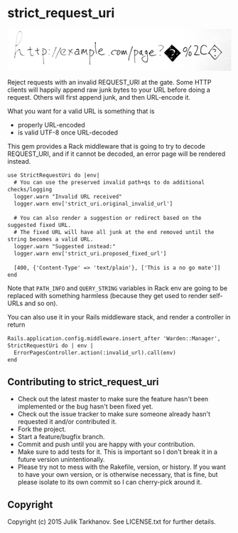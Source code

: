 # strict_request_uri

![Nasty URL](images/strict_uri.png)

Reject requests with an invalid REQUEST_URI at the gate.
Some HTTP clients will happily append raw junk bytes to your URL before doing a request. Others
will first append junk, and then URL-encode it.

What you want for a valid URL is something that is

* properly URL-encoded
* is valid UTF-8 once URL-decoded

This gem provides a Rack middleware that is going to try to decode REQUEST_URI, and if it
cannot be decoded, an error page will be rendered instead.

    use StrictRequestUri do |env|
      # You can use the preserved invalid path+qs to do additional checks/logging
      logger.warn "Invalid URL received"
      logger.warn env['strict_uri.original_invalid_url']
      
      # You can also render a suggestion or redirect based on the suggested fixed URL.
      # The fixed URL will have all junk at the end removed until the string becomes a valid URL.
      logger.warn "Suggested instead:"
      logger.warn env['strict_uri.proposed_fixed_url']
      
      [400, {'Content-Type' => 'text/plain'}, ['This is a no go mate']]
    end

Note that `PATH_INFO` and `QUERY_STRING` variables in Rack env are going to be replaced
with something harmless (because they get used to render self-URLs and so on).

You can also use it in your Rails middleware stack, and render a controller in return

    Rails.application.config.middleware.insert_after 'Warden::Manager', StrictRequestUri do | env |
      ErrorPagesController.action(:invalid_url).call(env)
    end


## Contributing to strict_request_uri
 
* Check out the latest master to make sure the feature hasn't been implemented or the bug hasn't been fixed yet.
* Check out the issue tracker to make sure someone already hasn't requested it and/or contributed it.
* Fork the project.
* Start a feature/bugfix branch.
* Commit and push until you are happy with your contribution.
* Make sure to add tests for it. This is important so I don't break it in a future version unintentionally.
* Please try not to mess with the Rakefile, version, or history. If you want to have your own version, or is otherwise necessary, that is fine, but please isolate to its own commit so I can cherry-pick around it.

## Copyright

Copyright (c) 2015 Julik Tarkhanov. See LICENSE.txt for
further details.

